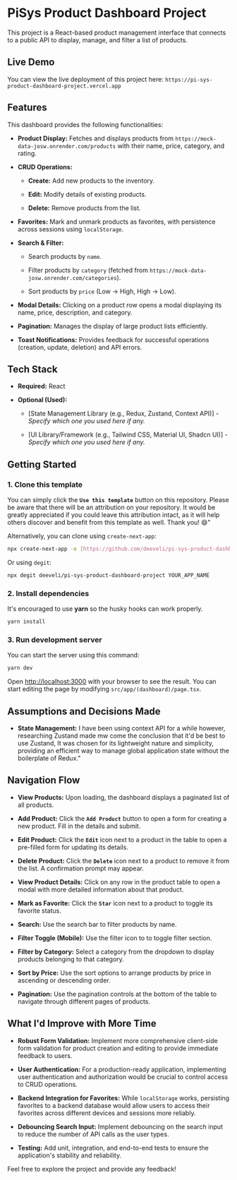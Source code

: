 # PiSys Product Dashboard Project

This project is a React-based product management interface that connects to a public API to display, manage, and filter a list of products.

## Live Demo

You can view the live deployment of this project here: `https://pi-sys-product-dashboard-project.vercel.app`

## Features

This dashboard provides the following functionalities:

- **Product Display:** Fetches and displays products from `https://mock-data-josw.onrender.com/products` with their name, price, category, and rating.

- **CRUD Operations:**

  - **Create:** Add new products to the inventory.

  - **Edit:** Modify details of existing products.

  - **Delete:** Remove products from the list.

- **Favorites:** Mark and unmark products as favorites, with persistence across sessions using `localStorage`.

- **Search & Filter:**

  - Search products by `name`.

  - Filter products by `category` (fetched from `https://mock-data-josw.onrender.com/categories`).

  - Sort products by `price` (Low → High, High → Low).

- **Modal Details:** Clicking on a product row opens a modal displaying its name, price, description, and category.

- **Pagination:** Manages the display of large product lists efficiently.

- **Toast Notifications:** Provides feedback for successful operations (creation, update, deletion) and API errors.

## Tech Stack

- **Required:** React

- **Optional (Used):**

  - [State Management Library (e.g., Redux, Zustand, Context API)] - _Specify which one you used here if any._

  - [UI Library/Framework (e.g., Tailwind CSS, Material UI, Shadcn UI)] - _Specify which one you used here if any._

## Getting Started

### 1. Clone this template

You can simply click the **`Use this template`** button on this repository. Please be aware that there will be an attribution on your repository. It would be greatly appreciated if you could leave this attribution intact, as it will help others discover and benefit from this template as well. Thank you! 😄"

Alternatively, you can clone using `create-next-app`:

```bash
npx create-next-app -e [https://github.com/deeveli/pi-sys-product-dashboard-project](https://github.com/deeveli/pi-sys-product-dashboard-project) project-name
```

Or using `degit`:

```bash
npx degit deeveli/pi-sys-product-dashboard-project YOUR_APP_NAME
```

### 2. Install dependencies

It's encouraged to use **yarn** so the husky hooks can work properly.

```bash
yarn install
```

### 3. Run development server

You can start the server using this command:

```bash
yarn dev
```

Open [http://localhost:3000](http://localhost:3000) with your browser to see the result. You can start editing the page by modifying `src/app/(dashboard)/page.tsx`.

## Assumptions and Decisions Made

- **State Management:** I have been using context API for a while however, researching Zustand made mw come the conclusion that it'd be best to use Zustand, It was chosen for its lightweight nature and simplicity, providing an efficient way to manage global application state without the boilerplate of Redux."

## Navigation Flow

- **View Products:** Upon loading, the dashboard displays a paginated list of all products.

- **Add Product:** Click the **`Add Product`** button to open a form for creating a new product. Fill in the details and submit.

- **Edit Product:** Click the **`Edit`** icon next to a product in the table to open a pre-filled form for updating its details.

- **Delete Product:** Click the **`Delete`** icon next to a product to remove it from the list. A confirmation prompt may appear.

- **View Product Details:** Click on any row in the product table to open a modal with more detailed information about that product.

- **Mark as Favorite:** Click the **`Star`** icon next to a product to toggle its favorite status.

- **Search:** Use the search bar to filter products by name.

- **Filter Toggle (Mobile):** Use the filter icon to to toggle filter section.

- **Filter by Category:** Select a category from the dropdown to display products belonging to that category.

- **Sort by Price:** Use the sort options to arrange products by price in ascending or descending order.

- **Pagination:** Use the pagination controls at the bottom of the table to navigate through different pages of products.

## What I'd Improve with More Time

- **Robust Form Validation:** Implement more comprehensive client-side form validation for product creation and editing to provide immediate feedback to users.

- **User Authentication:** For a production-ready application, implementing user authentication and authorization would be crucial to control access to CRUD operations.

- **Backend Integration for Favorites:** While `localStorage` works, persisting favorites to a backend database would allow users to access their favorites across different devices and sessions more reliably.

- **Debouncing Search Input:** Implement debouncing on the search input to reduce the number of API calls as the user types.

- **Testing:** Add unit, integration, and end-to-end tests to ensure the application's stability and reliability.

Feel free to explore the project and provide any feedback!
